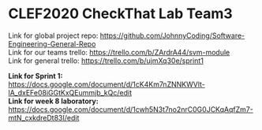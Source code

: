 # CLEF2020 CheckThat Lab Team3
Link for global project repo: https://github.com/JohnnyCoding/Software-Engineering-General-Repo</br>
Link for our teams trello: https://trello.com/b/ZArdrA44/svm-module</br>
Link for general trello: https://trello.com/b/ujmXq30e/sprint1</br>

**Link for Sprint 1:** https://docs.google.com/document/d/1cK4Km7nZNNKWVlt-lA_dxEFe08iGGtKxQEummjb_kQc/edit</br>
**Link for week 8 laboratory:** https://docs.google.com/document/d/1cwh5N3t7no2nrC0G0JCKqAqfZm7-mtN_cxkdreDt83I/edit
